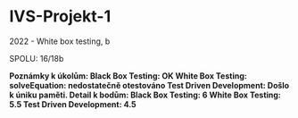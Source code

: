 # IVS-Projekt-1
2022 - White box testing, b

SPOLU: 16/18b

**Poznámky k úkolům:
	Black Box Testing:
		OK
	White Box Testing:
		solveEquation: nedostatečně otestováno
	Test Driven Development:
		Došlo k úniku paměti.
Detail k bodům:
	Black Box Testing: 6
	White Box Testing: 5.5
	Test Driven Development: 4.5**
